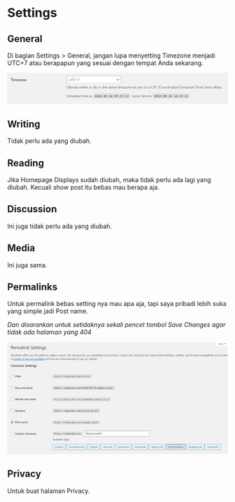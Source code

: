 # Settings

## General

Di bagian Settings > General, jangan lupa menyetting Timezone menjadi UTC+7 atau berapapun yang sesuai dengan tempat Anda sekarang.

![Timezone](/image/10.png)

## Writing

Tidak perlu ada yang diubah.

## Reading

Jika Homepage Displays sudah diubah, maka tidak perlu ada lagi yang diubah. Kecuali show post itu bebas mau berapa aja.

## Discussion

Ini juga tidak perlu ada yang diubah.

## Media

Ini juga sama.

## Permalinks

Untuk permalink bebas setting nya mau apa aja, tapi saya pribadi lebih suka yang simple jadi Post name.

*Dan disarankan untuk setidaknya sekali pencet tombol Save Changes agar tidak ada halaman yang 404*

![Post name](/image/11.png)

## Privacy

Untuk buat halaman Privacy.